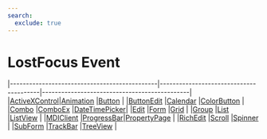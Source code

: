 ```yaml
---
search:
  exclude: true
---
```


<h1 class="heading"><span class="name">LostFocus Event</span></h1>

|----------------------------------------------|----------------------------------------|----------------------------------------------|
|[ActiveXControl](../objects/activexcontrol.md)|[Animation](../objects/animation.md)    |[Button](../objects/button.md)                |
|[ButtonEdit](../objects/buttonedit.md)        |[Calendar](../objects/calendar.md)      |[ColorButton](../objects/colorbutton.md)      |
|[Combo](../objects/combo.md)                  |[ComboEx](../objects/comboex.md)        |[DateTimePicker](../objects/datetimepicker.md)|
|[Edit](../objects/edit.md)                    |[Form](../objects/form.md)              |[Grid](../objects/grid.md)                    |
|[Group](../objects/group.md)                  |[List](../objects/list.md)              |[ListView](../objects/listview.md)            |
|[MDIClient](../objects/mdiclient.md)          |[ProgressBar](../objects/progressbar.md)|[PropertyPage](../objects/propertypage.md)    |
|[RichEdit](../objects/richedit.md)            |[Scroll](../objects/scroll.md)          |[Spinner](../objects/spinner.md)              |
|[SubForm](../objects/subform.md)              |[TrackBar](../objects/trackbar.md)      |[TreeView](../objects/treeview.md)            |
